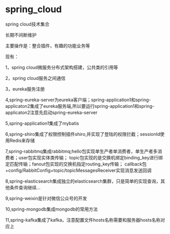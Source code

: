 # spring_cloud
spring cloud技术集合

长期不间断维护

主要操作是：整合插件，有趣的功能业务等

现有：

1，spring cloud微服务分布式架构搭建，公共类的引用等

2，spring cloud服务之间通信

3，eureka服务注册

4,spring-eureka-server为eureka客户端；spring-application1和spring-applicaton2集成了eureka服务端,所以要运行spring-application1和spring-applicaton2注意先启动spring-eureka-server

5,spring-application1集成了mybatis

6,spring-shiro集成了权限控制插件shiro,并实现了登陆的权限拦截；sessionId使用Redis来存储

7,spring-rabbitmq集成rabbitmq;hello包实现单生产者单消费者，单生产者多消费者；user包实现实体类传输；
	topic包实现的是交换机绑定binding_key进行绑定匹配传输；fanout包实现的交换机指定routing_key传输；
	callback包+config/RabbitConfig+topic/topicMessagesReceiver实现消息发送回调
	
8,spring-elasticsearch集成独立的elasticsearch集群，只是简单的实现查询，其他条件查询继续...

9,spring-weixin是针对微信公众号的开发

10,spring-mongodb集成mongodb的常用方法

11,spring-kafka集成了kafka，注意配置文件hosts名称需要和服务器hosts名称对应上
